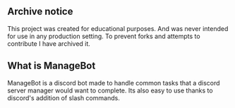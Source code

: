 ## Archive notice
This project was created for educational purposes. And was never intended for use in any production setting. To prevent forks and attempts to contribute I have archived it.

## What is ManageBot
ManageBot is a discord bot made to handle common tasks that a discord server manager would want to complete. Its also easy to use thanks to discord's addition of slash commands.